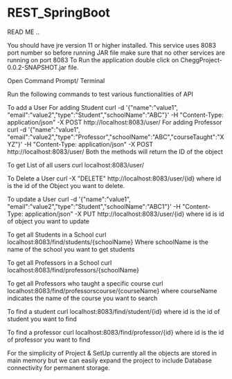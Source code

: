 # REST_SpringBoot

READ ME ..

You should have jre version 11 or higher installed.
This service uses 8083 port number so before running JAR file make sure that no other services are running on port 8083
To Run the application double click on CheggProject-0.0.2-SNAPSHOT.jar file.

Open Command Prompt/ Terminal

Run the following commands to test various functionalities of API


To add a User
	For adding Student
		curl -d '{"name":"value1", "email":"value2","type":"Student","schoolName":"ABC"}' -H "Content-Type: application/json" -X POST http://localhost:8083/user/
	For adding Professor
		curl -d '{"name":"value1", "email":"value2","type":"Professor","schoolName":"ABC","courseTaught":"XYZ"}' -H "Content-Type: application/json" -X POST http://localhost:8083/user/
Both the methods will return the ID of the object

To get List of all users
	curl localhost:8083/user/ 

To Delete a User
	curl -X "DELETE" http://localhost:8083/user/{id}    where id is the id of the Object you want to delete.

To update a User
	curl -d '{"name":"value1", "email":"value2","type":"Student","schoolName":"ABC1"}' -H "Content-Type: application/json" -X PUT  http://localhost:8083/user/{id}  where id is id of object you want to update

To get all Students in a School
	curl localhost:8083/find/students/{schoolName}   Where schoolName is the name of the school you want to get students

To get all Professors in a School
	curl localhost:8083/find/professors/{schoolName}

To get all Professors who taught a specific course 
	curl localhost:8083/find/professorscourse/{courseName} where courseName indicates the name of the course you want to search

To find a student
	 curl localhost:8083/find/student/{id} where id is the id of student you want to find

To find a professor
	 curl localhost:8083/find/professor/{id} where id is the id of professor you want to find


For the simplicity of Project & SetUp currently all the objects are stored in main memory but we can easily expand the project to include Database connectivity for permanent storage.



